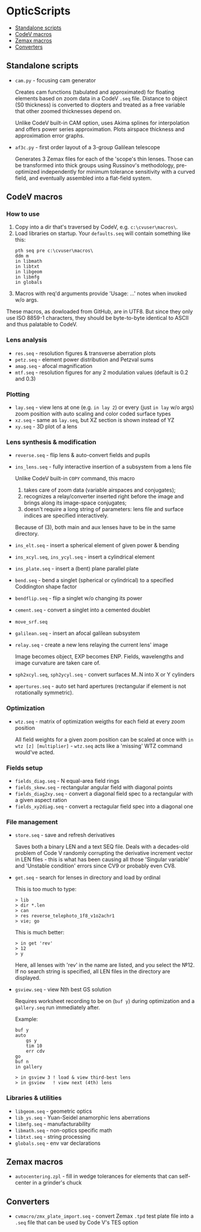 # OpticScripts
- [Standalone scripts](#standalone-scripts)
- [CodeV macros](#codev-macros)
- [Zemax macros](#zemax-macros)
- [Converters](#converters)

## Standalone scripts

+ `cam.py` - focusing cam generator

  Creates cam functions (tabulated and approximated) for floating elements based on zoom data in a CodeV `.seq` file. Distance to object (S0 thickness) is converted to diopters and treated as a free variable that other zoomed thicknesses depend on.

  Unlike CodeV built-in CAM option, uses Akima splines for interpolation and offers power series approximation. Plots airspace thickness and approximation error graphs.

+ `af3c.py` - first order layout of a 3-group Galilean telescope
  
  Generates 3 Zemax files for each of the 'scope's thin lenses. Those can be transformed into thick groups using Russinov's methodology, pre-optimized independently for minimum tolerance sensitivity with a curved field, and eventually assembled into a flat-field system.

## CodeV macros

### How to use
1. Copy into a dir that's traversed by CodeV, e.g. `c:\cvuser\macros\`.
2. Load libraries on startup. Your `defaults.seq` will contain something like this:
    ```
    pth seq pre c:\cvuser\macros\
    ddm m
    in libmath
    in libtxt
    in libgeom
    in libmfg
    in globals
    ```
3. Macros with req'd arguments provide 'Usage: ...' notes when invoked w/o args.

These macros, as dowloaded from GitHub, are in UTF8. But since they only use ISO 8859-1 characters, they should be byte-to-byte identical to ASCII and thus palatable to CodeV.

### Lens analysis
+ `res.seq` - resolution figures & transverse aberration plots
+ `petz.seq` - element power distribution and Petzval sums
+ `amag.seq` - afocal magnification
+ `mtf.seq` - resolution figures for any 2 modulation values (default is 0.2 and 0.3)

### Plotting
+ `lay.seq` - view lens at one (e.g. `in lay 2`) or every (just `in lay` w/o args) zoom position with auto scaling and color coded surface types
+ `xz.seq` - same as `lay.seq`, but XZ section is shown instead of YZ
+ `xy.seq` - 3D plot of a lens

### Lens synthesis & modification
+ `reverse.seq` - flip lens & auto-convert fields and pupils
+ `ins_lens.seq` - fully interactive insertion of a subsystem from a lens file

  Unlike CodeV built-in `COPY` command, this macro
  1. takes care of zoom data (variable airspaces and conjugates);
  2. recognizes a relay/converter inserted right before the image and brings along its image-space conjugates;
  3. doesn't require a long string of parameters: lens file and surface indices are specified interactively.
  
  Because of (3), both main and aux lenses have to be in the same directory.

+ `ins_elt.seq` - insert a spherical element of given power & bending
+ `ins_xcyl.seq`, `ins_ycyl.seq` - insert a cylindrical element
+ `ins_plate.seq` - insert a (bent) plane parallel plate
+ `bend.seq` - bend a singlet (spherical or cylindrical) to a specified Coddington shape factor
+ `bendflip.seq` - flip a singlet w/o changing its power
+ `cement.seq` - convert a singlet into a cemented doublet
+ `move_srf.seq`
+ `galilean.seq` - insert an afocal galilean subsystem
+ `relay.seq` - create a new lens relaying the current lens' image

  Image becomes object, EXP becomes ENP. Fields, wavelengths and image curvature are taken care of.

+ `sph2xcyl.seq`, `sph2ycyl.seq` - convert surfaces M..N into X or Y cylinders
+ `apertures.seq` - auto set hard apertures (rectangular if element is not rotationally symmetric).

### Optimization

+ `wtz.seq` - matrix of optimization weigths for each field at every zoom position

  All field weights for a given zoom position can be scaled at once with `in wtz [z] [multiplier]` - `wtz.seq` acts like a 'missing' WTZ command would've acted.

### Fields setup
+ `fields_diag.seq` - N equal-area field rings
+ `fields_skew.seq` - rectangular angular field with diagonal points
+ `fields_diag2xy.seq` - convert a diagonal field spec to a rectangular with a given aspect ration
+ `fields_xy2diag.seq` - convert a rectagular field spec into a diagonal one

### File management
+ `store.seq` - save and refresh derivatives

    Saves both a binary LEN and a text SEQ file. Deals with a decades-old problem of Code V randomly corrupting the derivative increment vector in LEN files - this is what has been causing all those 'Singular variable' and 'Unstable condition' errors since CV9 or probably even CV8.

+ `get.seq` - search for lenses in directory and load by ordinal
  
  This is too much to type:
  ```
  > lib
  > dir *.len
  > can
  > res reverse_telephoto_1f8_v1o2achr1
  > vie; go
  ```
  This is much better:
  ```
  > in get 'rev'
  > 12
  > y
  ```
  Here, all lenses with 'rev' in the name are listed, and you select the №12. 
  If no search string is specified, all LEN files in the directory are displayed.

+ `gsview.seq` - view Nth best GS solution
    
    Requires worksheet recording to be on (`buf y`) during optimization and a `gallery.seq` run immediately after.
    
    Example:
    ```
    buf y
    auto
        gs y
        tim 10
        err cdv
    go
    buf n
    in gallery 

    > in gsview 3 ! load & view third-best lens
    > in gsview   ! view next (4th) lens
    ```

### Libraries & utilities
+ `libgeom.seq` - geometric optics
+ `lib_ys.seq` - Yuan-Seidel anamorphic lens aberrations
+ `libmfg.seq` - manufacturability
+ `libmath.seq` - non-optics specific math
+ `libtxt.seq` - string processing
+ `globals.seq` - env var declarations

## Zemax macros
+ `autocentering.zpl` - fill in wedge tolerances for elements that can self-center in a grinder's chuck

## Converters
+ `cvmacro/zmx_plate_import.seq` - convert Zemax `.tpd` test plate file into a `.seq` file that can be used by Code V's TES option